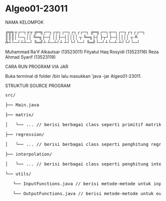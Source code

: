 # Algeo01-23011

NAMA KELOMPOK

╔╦╗┬┌─┐┬┬    ╔═╗┌─┐┌┬┐┌─┐┌┐┌┌─┐  ╔═╗┌─┐┬─┐┌─┐┌┐┌┌─┐
║║║│└─┐││    ╚═╗├─┤ ││├─┤││││ ┬  ╚═╗├┤ ├┬┘├─┤││││ ┬
╩ ╩┴└─┘┴┴─┘  ╚═╝┴ ┴─┴┘┴ ┴┘└┘└─┘  ╚═╝└─┘┴└─┴ ┴┘└┘└─┘


Muhammad Ra'if Alkautsar (13523011)
Fityatul Haq Rosyidi (13523116)
Reza Ahmad Syarif (13523119)

CARA RUN PROGRAM VIA JAR

Buka terminal di folder /bin lalu masukkan 'java -jar Algeo01-23011.

STRUKTUR SOURCE PROGRAM

<pre>
src/<br />
├── Main.java<br />
├── matrix/<br />
│   └── ... // berisi berbagai class seperti primitif matriks, eliminasi gauss, penghitung matriks balikan, dsb.<br />
├── regression/<br />
│   └── ... // berisi berbagai class seperti penghitung regresi linier, regresi kuadratik, dsb.<br />
├── interpolation/<br />
│   └── ... // berisi berbagai class seperti penghitung interpolasi linier, interpolasi bicubic spline, dsb.<br />
└── utils/<br />
   └── InputFunctions.java // berisi metode-metode untuk input (termasuk validasi input, dsb.)<br />
   └── OutputFunctions.java // berisi metode-metode untuk output<br />
</pre>
